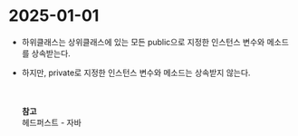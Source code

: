 # 2025-01-01

- 하위클래스는 상위클래스에 있는 모든 public으로 지정한 인스턴스 변수와 메소드를 상속받는다.
- 하지만, private로 지정한 인스턴스 변수와 메소드는 상속받지 않는다.

  <br><br>
  **참고**<br>
  헤드퍼스트 - 자바

